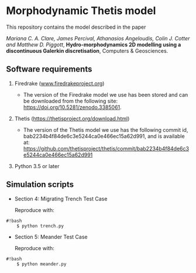 Morphodynamic Thetis model
================

This repository contains the model described in the paper

*Mariana C. A. Clare, James Percival, Athanasios Angeloudis, Colin J. Cotter and Matthew D. Piggott*, **Hydro-morphodynamics 2D modelling using a discontinuous Galerkin discretisation**, Computers & Geosciences.


Software requirements
-------------------------

1. Firedrake (www.firedrakeproject.org)
    * The version of the Firedrake model we use has been stored and can be downloaded from the following site: https://doi.org/10.5281/zenodo.3385061.
1. Thetis (https://thetisproject.org/download.html)
    * The version of the Thetis model we use has the following commit id, bab2234b4f84de6c3e5244ca0e466ec15a62d991, and is available at: https://github.com/thetisproject/thetis/commit/bab2234b4f84de6c3e5244ca0e466ec15a62d991
    
3. Python 3.5 or later



Simulation scripts
------------------

* Section 4: Migrating Trench Test Case
    
    Reproduce with:

```
#!bash
    $ python trench.py
```


* Section 5: Meander Test Case
    
    Reproduce with:
```
#!bash
    $ python meander.py
```
